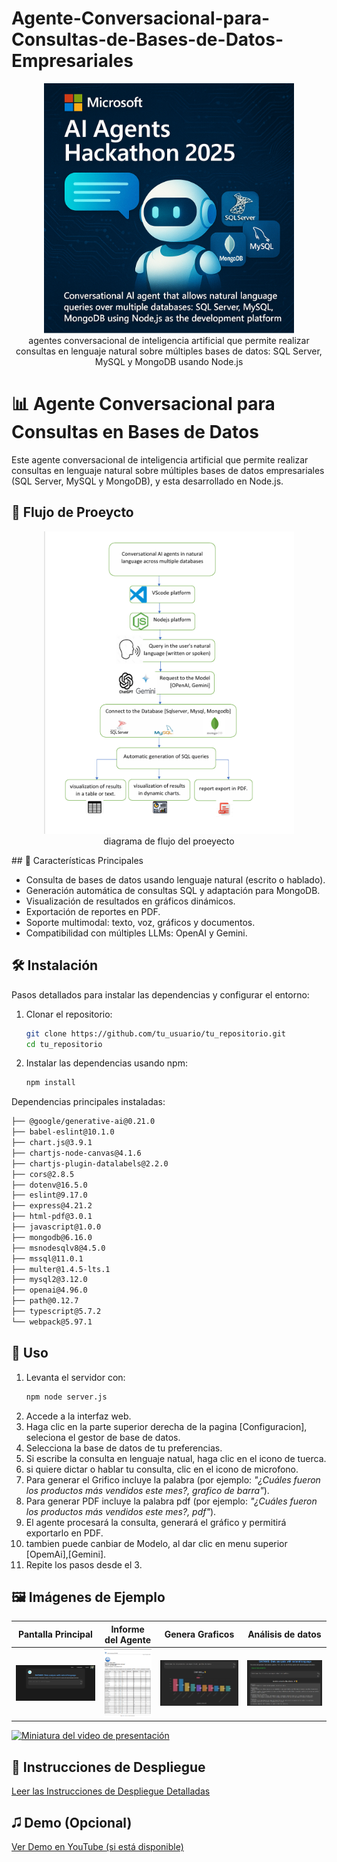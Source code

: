 # Agente-Conversacional-para-Consultas-de-Bases-de-Datos-Empresariales
<p align="center">
  <img src="Portada_Hackaton_2025.jpg" alt="Pantalla Principal" width="400"/>
  <br>agentes conversacional de inteligencia artificial que permite realizar consultas en lenguaje natural sobre múltiples bases de datos: SQL Server, MySQL y MongoDB usando Node.js 
</p>

# 📊 Agente Conversacional para Consultas en Bases de Datos

Este agente conversacional de inteligencia artificial que permite realizar consultas en lenguaje natural sobre múltiples bases de datos empresariales (SQL Server, MySQL y MongoDB), y esta desarrollado en Node.js.
## 🚀 Flujo de Proeycto
<p align="center">
  <img src="Flujo_Proyecto.png" alt="Pantalla Principal" width="400"/>
  <br>diagrama de flujo del proeyecto 
</p>
## 🚀 Características Principales

- Consulta de bases de datos usando lenguaje natural (escrito o hablado).
- Generación automática de consultas SQL y adaptación para MongoDB.
- Visualización de resultados en gráficos dinámicos.
- Exportación de reportes en PDF.
- Soporte multimodal: texto, voz, gráficos y documentos.
- Compatibilidad con múltiples LLMs: OpenAI y Gemini.

## 🛠️ Instalación

Pasos detallados para instalar las dependencias y configurar el entorno:

1. Clonar el repositorio:

   ```bash
   git clone https://github.com/tu_usuario/tu_repositorio.git
   cd tu_repositorio
   ```

2. Instalar las dependencias usando npm:

   ```bash
   npm install
   ```

Dependencias principales instaladas:

```bash
├── @google/generative-ai@0.21.0
├── babel-eslint@10.1.0
├── chart.js@3.9.1
├── chartjs-node-canvas@4.1.6
├── chartjs-plugin-datalabels@2.2.0
├── cors@2.8.5
├── dotenv@16.5.0
├── eslint@9.17.0
├── express@4.21.2
├── html-pdf@3.0.1
├── javascript@1.0.0
├── mongodb@6.16.0
├── msnodesqlv8@4.5.0
├── mssql@11.0.1
├── multer@1.4.5-lts.1
├── mysql2@3.12.0
├── openai@4.96.0
├── path@0.12.7
├── typescript@5.7.2
└── webpack@5.97.1
```

## 🧹 Uso

1. Levanta el servidor con:
   ```bash
   npm node server.js
   ```
2. Accede a la interfaz web.
3. Haga clic en la parte superior derecha de la pagina [Configuracion], seleciona el gestor de base de datos.
4. Selecciona la base de datos de tu preferencias.
5. Si escribe la consulta en lenguaje natual, haga clic en el icono de tuerca.
5. si quiere dictar o hablar tu consulta, clic en el icono de microfono.
6. Para generar el Grifico incluye la palabra (por ejemplo: *"¿Cuáles fueron los productos más vendidos este mes?, grafico de barra"*).
7. Para generar PDF incluye la palabra pdf (por ejemplo: *"¿Cuáles fueron los productos más vendidos este mes?, pdf"*).
8. El agente procesará la consulta, generará el gráfico y permitirá exportarlo en PDF.
9. tambien puede canbiar de Modelo, al dar clic en menu superior [OpemAi],[Gemini].
10. Repite los pasos desde el 3.

## 🖼️ Imágenes de Ejemplo


| Pantalla Principal | Informe del Agente | Genera Graficos | Análisis de datos |
|:------------------:|:-------------------------:|:--------------------:|:-----------------:|
| ![Pantalla Principal](Pantalla_Principal.png) | ![Funcionalidad de Búsqueda](informe.png) | ![Resultados Generados](grafico.png) | ![Reporte Exportado](analisis.png) |

[![Miniatura del video de presentación](https://www.youtube.com/watch?v=iadzYtX4ERU7)](https://youtu.be/Jy_EqMabO_A?feature=shared)

## 📄 Instrucciones de Despliegue

[Leer las Instrucciones de Despliegue Detalladas](instrucciones/despliegue.md)

## 🎜️ Demo (Opcional)

[Ver Demo en YouTube (si está disponible)](https://www.youtube.com/watch?v=Jy_EqMabO_A)


